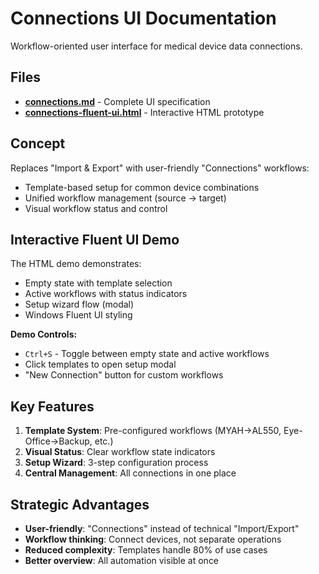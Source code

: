 # Connections UI Documentation

Workflow-oriented user interface for medical device data connections.

## Files

- **[connections.md](connections.md)** - Complete UI specification
- **[connections-fluent-ui.html](connections-fluent-ui.html)** - Interactive HTML prototype

## Concept

Replaces "Import & Export" with user-friendly "Connections" workflows:
- Template-based setup for common device combinations
- Unified workflow management (source → target)
- Visual workflow status and control

## Interactive Fluent UI Demo

The HTML demo demonstrates:
- Empty state with template selection
- Active workflows with status indicators  
- Setup wizard flow (modal)
- Windows Fluent UI styling

**Demo Controls:**
- `Ctrl+S` - Toggle between empty state and active workflows
- Click templates to open setup modal
- "New Connection" button for custom workflows

## Key Features

1. **Template System**: Pre-configured workflows (MYAH→AL550, Eye-Office→Backup, etc.)
2. **Visual Status**: Clear workflow state indicators
3. **Setup Wizard**: 3-step configuration process
4. **Central Management**: All connections in one place

## Strategic Advantages

- **User-friendly**: "Connections" instead of technical "Import/Export"
- **Workflow thinking**: Connect devices, not separate operations
- **Reduced complexity**: Templates handle 80% of use cases
- **Better overview**: All automation visible at once
